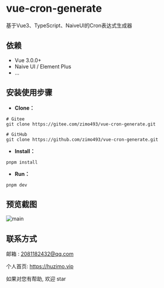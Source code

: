 # vue-cron-generate
基于Vue3、TypeScript、NaiveUI的Cron表达式生成器

## 依赖

- Vue 3.0.0+
- Naive UI / Element Plus
- ...

## 安装使用步骤

- **Clone：**

```shell
# Gitee
git clone https://gitee.com/zimo493/vue-cron-generate.git

# GitHub
git clone https://github.com/zimo493/vue-cron-generate.git
```

- **Install：**
```shell
pnpm install
```

- **Run：**
```shell
pnpm dev
```
## 预览截图
![main](https://cron.huzimo.vip/images/cron.png)

## 联系方式

邮箱 : 2081182432@qq.com

个人首页: https://huzimo.vip

如果对您有帮助, 欢迎 star
